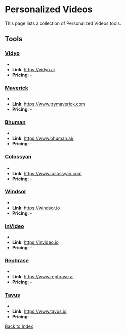 # Personalized Videos

This page lists a collection of Personalized Videos tools.

## Tools

### [Vidyo](https://vidyo.ai)
-
- **Link**: https://vidyo.ai
- **Pricing**: -

### [Maverick](https://www.trymaverick.com)
-
- **Link**: https://www.trymaverick.com
- **Pricing**: -

### [Bhuman](https://www.bhuman.ai/)
-
- **Link**: https://www.bhuman.ai/
- **Pricing**: -

### [Colossyan](https://www.colossyan.com)
-
- **Link**: https://www.colossyan.com
- **Pricing**: -

### [Windsor](https://windsor.io)
-
- **Link**: https://windsor.io
- **Pricing**: -

### [InVideo](https://invideo.io)
-
- **Link**: https://invideo.io
- **Pricing**: -

### [Rephrase](https://www.rephrase.ai)
-
- **Link**: https://www.rephrase.ai
- **Pricing**: -

### [Tavus](https://www.tavus.io)
-
- **Link**: https://www.tavus.io
- **Pricing**: -


[Back to Index](././README.MD)